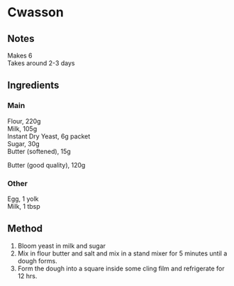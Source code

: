 # Cwasson

## Notes
Makes 6  
Takes around 2-3 days  

## Ingredients
### Main
Flour,  220g  
Milk,  105g  
Instant Dry Yeast,  6g packet  
Sugar,  30g  
Butter (softened),  15g  

Butter (good quality),  120g  
### Other
Egg,  1 yolk  
Milk,  1 tbsp  

## Method
1. Bloom yeast in milk and sugar  
2. Mix in flour butter and salt and mix in a stand mixer for 5 minutes until a dough forms.  
3. Form the dough into a square inside some cling film and refrigerate for 12 hrs.  
